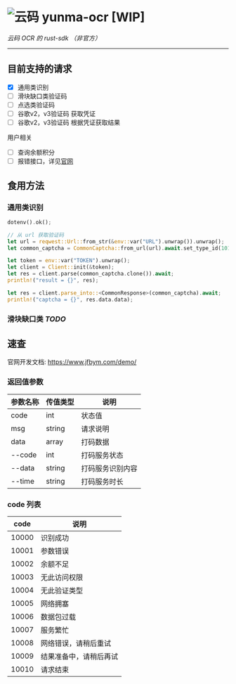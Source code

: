 # ![云码](https://www.jfbym.com/static/img/logo.png) yunma-ocr [WIP]

*云码 OCR 的 rust-sdk （非官方）*

---

## 目前支持的请求

- [x] 通用类识别
- [ ] 滑块缺口类验证码
- [ ] 点选类验证码
- [ ] 谷歌v2，v3验证码 获取凭证
- [ ] 谷歌v2，v3验证码 根据凭证获取结果

用户相关

- [ ] 查询余额积分
- [ ] 报错接口，详见[官网](https://www.jfbym.com/demo/)

## 食用方法

### 通用类识别

```rust
dotenv().ok();

// 从 url 获取验证码
let url = reqwest::Url::from_str(&env::var("URL").unwrap()).unwrap();
let common_captcha = CommonCaptcha::from_url(url).await.set_type_id(10110);

let token = env::var("TOKEN").unwrap();
let client = Client::init(&token);
let res = client.parse(common_captcha.clone()).await;
println!("result = {}", res);

let res = client.parse_into::<CommonResponse>(common_captcha).await;
println!("captcha = {}", res.data.data);
```

### 滑块缺口类 *TODO*

## 速查

官网开发文档: <https://www.jfbym.com/demo/>

### 返回值参数

| 参数名称 | 传值类型 | 说明             |
| -------- | -------- | ---------------- |
| code     | int      | 状态值           |
| msg      | string   | 请求说明         |
| data     | array    | 打码数据         |
| --code   | int      | 打码服务状态     |
| --data   | string   | 打码服务识别内容 |
| --time   | string   | 打码服务时长     |

### code 列表

| code  | 说明                   |
| ----- | ---------------------- |
| 10000 | 识别成功               |
| 10001 | 参数错误               |
| 10002 | 余额不足               |
| 10003 | 无此访问权限           |
| 10004 | 无此验证类型           |
| 10005 | 网络拥塞               |
| 10006 | 数据包过载             |
| 10007 | 服务繁忙               |
| 10008 | 网络错误，请稍后重试   |
| 10009 | 结果准备中，请稍后再试 |
| 10010 | 请求结束               |
